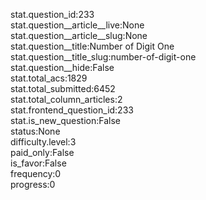 stat.question_id:233  
stat.question__article__live:None  
stat.question__article__slug:None  
stat.question__title:Number of Digit One  
stat.question__title_slug:number-of-digit-one  
stat.question__hide:False  
stat.total_acs:1829  
stat.total_submitted:6452  
stat.total_column_articles:2  
stat.frontend_question_id:233  
stat.is_new_question:False  
status:None  
difficulty.level:3  
paid_only:False  
is_favor:False  
frequency:0  
progress:0  
